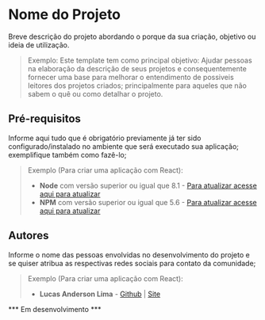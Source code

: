 # Nome do Projeto

Breve descrição do projeto abordando o porque da sua criação, objetivo ou ideia de utilização.

> Exemplo:
> Este template tem como principal objetivo: Ajudar pessoas na elaboração da descrição de seus projetos e consequentemente fornecer uma base para melhorar o entendimento de possiveis leitores dos projetos criados; principalmente para aqueles que não sabem o quê ou como detalhar o projeto.

## Pré-requisitos

Informe aqui tudo que é obrigatório previamente já ter sido configurado/instalado no ambiente que será executado sua aplicação; exemplifique também como fazê-lo;

> Exemplo (Para criar uma aplicação com React):
> - **Node** com versão superior ou igual que 8.1 - [Para atualizar acesse aqui para atualizar](https://nodejs.org/pt-br/download/)
> - **NPM** com versão superior ou igual que 5.6 - [Para atualizar acesse aqui para atualizar](https://www.npmjs.com/package/download)

## Autores

Informe o nome das pessoas envolvidas no desenvolvimento do projeto e se quiser atribua as respectivas redes sociais para contato da comunidade;

> Exemplo (Para criar uma aplicação com React):
> - **Lucas Anderson Lima** - [Github](https://github.com/LuAnderson) | [Site](http://lucasanderson.com.br/)

 *** Em desenvolvimento ***